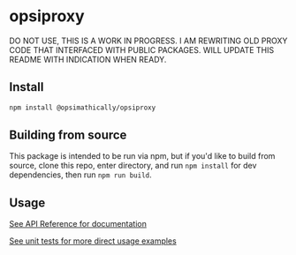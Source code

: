 # opsiproxy

DO NOT USE, THIS IS A WORK IN PROGRESS.  I AM REWRITING OLD PROXY CODE THAT INTERFACED 
WITH PUBLIC PACKAGES.  WILL UPDATE THIS README WITH INDICATION WHEN READY.

## Install

```bash
npm install @opsimathically/opsiproxy
```

## Building from source

This package is intended to be run via npm, but if you'd like to build from source,
clone this repo, enter directory, and run `npm install` for dev dependencies, then run
`npm run build`.

## Usage

[See API Reference for documentation](https://github.com/opsimathically/opsiproxy/blob/main/docs/)

[See unit tests for more direct usage examples](https://github.com/opsimathically/opsiproxy/blob/main/test/opsiproxy.test.ts)


